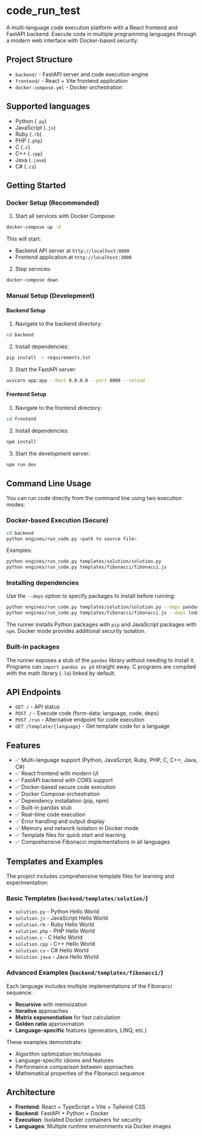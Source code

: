 # code_run_test

A multi-language code execution platform with a React frontend and FastAPI backend. Execute code in multiple programming languages through a modern web interface with Docker-based security.

## Project Structure

- `backend/` - FastAPI server and code execution engine
- `frontend/` - React + Vite frontend application
- `docker-compose.yml` - Docker orchestration

## Supported languages

- Python (`.py`)
- JavaScript (`.js`)
- Ruby (`.rb`)
- PHP (`.php`)
- C (`.c`)
- C++ (`.cpp`)
- Java (`.java`)
- C# (`.cs`)

## Getting Started

### Docker Setup (Recommended)

1. Start all services with Docker Compose:
```bash
docker-compose up -d
```

This will start:
- Backend API server at `http://localhost:8000`
- Frontend application at `http://localhost:3000`

2. Stop services:
```bash
docker-compose down
```

### Manual Setup (Development)

#### Backend Setup

1. Navigate to the backend directory:
```bash
cd backend
```

2. Install dependencies:
```bash
pip install -r requirements.txt
```

3. Start the FastAPI server:
```bash
uvicorn app:app --host 0.0.0.0 --port 8000 --reload
```

#### Frontend Setup

1. Navigate to the frontend directory:
```bash
cd frontend
```

2. Install dependencies:
```bash
npm install
```

3. Start the development server:
```bash
npm run dev
```

## Command Line Usage

You can run code directly from the command line using two execution modes:

### Docker-based Execution (Secure)
```bash
cd backend
python engines/run_code.py <path to source file>
```

Examples:
```bash
python engines/run_code.py templates/solution/solution.py
python engines/run_code.py templates/fibonacci/fibonacci.js
```

### Installing dependencies

Use the `--deps` option to specify packages to install before running:

```bash
python engines/run_code.py templates/solution/solution.py --deps pandas
python engines/run_code.py templates/fibonacci/fibonacci.js --deps lodash
```

The runner installs Python packages with `pip` and JavaScript packages with `npm`. Docker mode provides additional security isolation.

### Built-in packages

The runner exposes a stub of the `pandas` library without needing to install it. Programs can `import pandas as pd` straight away. C programs are compiled with the math library (`-lm`) linked by default.

## API Endpoints

- `GET /` - API status
- `POST /` - Execute code (form-data: language, code, deps)
- `POST /run` - Alternative endpoint for code execution
- `GET /template/{language}` - Get template code for a language

## Features

- ✅ Multi-language support (Python, JavaScript, Ruby, PHP, C, C++, Java, C#)
- ✅ React frontend with modern UI
- ✅ FastAPI backend with CORS support
- ✅ Docker-based secure code execution
- ✅ Docker Compose orchestration
- ✅ Dependency installation (pip, npm) 
- ✅ Built-in pandas stub
- ✅ Real-time code execution
- ✅ Error handling and output display
- ✅ Memory and network isolation in Docker mode
- ✅ Template files for quick start and learning
- ✅ Comprehensive Fibonacci implementations in all languages

## Templates and Examples

The project includes comprehensive template files for learning and experimentation:

### Basic Templates (`backend/templates/solution/`)
- `solution.py` - Python Hello World
- `solution.js` - JavaScript Hello World
- `solution.rb` - Ruby Hello World
- `solution.php` - PHP Hello World
- `solution.c` - C Hello World
- `solution.cpp` - C++ Hello World
- `solution.cs` - C# Hello World
- `Solution.java` - Java Hello World

### Advanced Examples (`backend/templates/fibonacci/`)
Each language includes multiple implementations of the Fibonacci sequence:
- **Recursive** with memoization
- **Iterative** approaches
- **Matrix exponentiation** for fast calculation
- **Golden ratio** approximation
- **Language-specific** features (generators, LINQ, etc.)

These examples demonstrate:
- Algorithm optimization techniques
- Language-specific idioms and features
- Performance comparison between approaches
- Mathematical properties of the Fibonacci sequence

## Architecture

- **Frontend**: React + TypeScript + Vite + Tailwind CSS
- **Backend**: FastAPI + Python + Docker
- **Execution**: Isolated Docker containers for security
- **Languages**: Multiple runtime environments via Docker images

